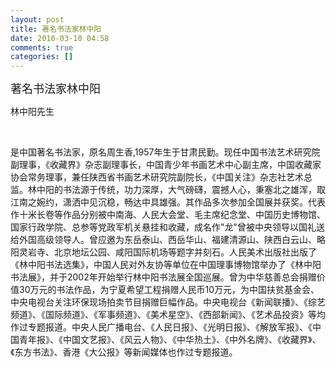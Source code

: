 ```yaml
---
layout: post
title: 著名书法家林中阳
date: 2010-03-10 04:58
comments: true
categories: []
---
```

<p><font size="4">著名书法家林中阳</font></p>
<p>林中阳先生</p>
<p> </p>
<p>
是中国著名书法家，原名周生香,1957年生于甘肃民勤。现任中国书法艺术研究院副理事，《收藏界》杂志副理事长，中国青少年书画艺术中心副主席，中国收藏家协会常务理事，兼任陕西省书画艺术研究院副院长，《中国关注》杂志社艺术总监。林中阳的书法源于传统，功力深厚，大气磅礴，震撼人心，秉塞北之雄浑，取江南之婉约，潇洒中见沉稳，畅达中具雄强。其作品多次参加全国展并获奖。代表作十米长卷等作品分别被中南海、人民大会堂、毛主席纪念堂、中国历史博物馆、国家行政学院、总参等党政军机关悬挂和收藏，成名作"龙"曾被中央领导以国礼送给外国高级领导人。曾应邀为东岳泰山、西岳华山、福建清源山、陕西白云山、略阳灵岩寺、北京地坛公园、咸阳国际机场等题字并刻石。人民美术出版社出版了《林中阳书法选集》，中国人民对外友协等单位在中国理事博物馆举办了《林中阳书法展》，并于2002年开始举行林中阳书法展全国巡展。曾为中华慈善总会捐赠价值30万元的书法作品，为宁夏希望工程捐赠人民币10万元，为中国扶贫基金会、中央电视台关注环保现场拍卖节目捐赠巨幅作品。中央电视台《新闻联播》、《综艺频道》、《国际频道》、《军事频道》、《美术星空》、《西部新闻》、《艺术品投资》等均作过专题报道。中央人民广播电台、《人民日报》、《光明日报》、《解放军报》、《中国青年报》、《中国文艺报》、《风云人物》、《中华热土》、《中外名牌》、《收藏界》、《东方书法》、香港《大公报》等新闻媒体也作过专题报道。</p>
<p> </p>
<p> </p>
